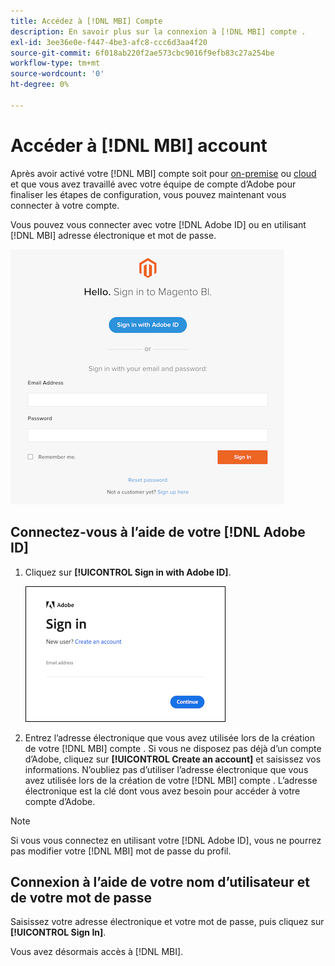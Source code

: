 ```yaml
---
title: Accédez à [!DNL MBI] Compte
description: En savoir plus sur la connexion à [!DNL MBI] compte .
exl-id: 3ee36e0e-f447-4be3-afc8-ccc6d3aa4f20
source-git-commit: 6f018ab220f2ae573cbc9016f9efb83c27a254be
workflow-type: tm+mt
source-wordcount: '0'
ht-degree: 0%

---
```


# Accéder à [!DNL MBI] account

Après avoir activé votre [!DNL MBI] compte soit pour [on-premise](../getting-started/onpremise-activation.md) ou [cloud](../getting-started/cloud-activation.md) et que vous avez travaillé avec votre équipe de compte d’Adobe pour finaliser les étapes de configuration, vous pouvez maintenant vous connecter à votre compte.

Vous pouvez vous connecter avec votre [!DNL Adobe ID] ou en utilisant [!DNL MBI] adresse électronique et mot de passe.

![connexion](../assets/sign-in.png)

## Connectez-vous à l’aide de votre [!DNL Adobe ID]

1. Cliquez sur **[!UICONTROL Sign in with Adobe ID]**.

   ![connexion-à-adobe](../assets/sign-in-adobe.png)

1. Entrez l’adresse électronique que vous avez utilisée lors de la création de votre [!DNL MBI] compte . Si vous ne disposez pas déjà d’un compte d’Adobe, cliquez sur **[!UICONTROL Create an account]** et saisissez vos informations. N’oubliez pas d’utiliser l’adresse électronique que vous avez utilisée lors de la création de votre [!DNL MBI] compte . L’adresse électronique est la clé dont vous avez besoin pour accéder à votre compte d’Adobe.

>[!NOTE]
>
>Si vous vous connectez en utilisant votre [!DNL Adobe ID], vous ne pourrez pas modifier votre [!DNL MBI] mot de passe du profil.

## Connexion à l’aide de votre nom d’utilisateur et de votre mot de passe

Saisissez votre adresse électronique et votre mot de passe, puis cliquez sur **[!UICONTROL Sign In]**.

Vous avez désormais accès à [!DNL MBI].
